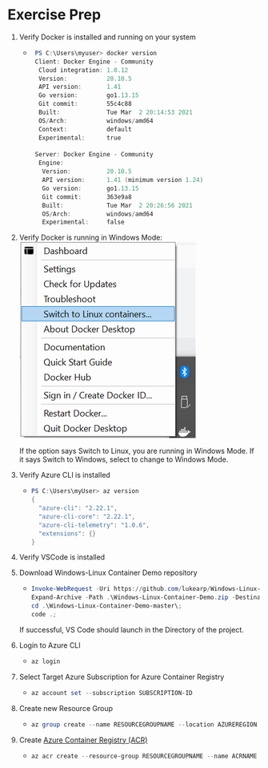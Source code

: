 # Exercise Prep
1. Verify Docker is installed and running on your system
    * ``` Powershell
       PS C:\Users\myuser> docker version
       Client: Docker Engine - Community
        Cloud integration: 1.0.12
        Version:           20.10.5
        API version:       1.41
        Go version:        go1.13.15
        Git commit:        55c4c88
        Built:             Tue Mar  2 20:14:53 2021
        OS/Arch:           windows/amd64
        Context:           default
        Experimental:      true

       Server: Docker Engine - Community
        Engine:
         Version:          20.10.5
         API version:      1.41 (minimum version 1.24)
         Go version:       go1.13.15
         Git commit:       363e9a8
         Built:            Tue Mar  2 20:26:56 2021
         OS/Arch:          windows/amd64
         Experimental:     false

2. Verify Docker is running in Windows Mode:
    ![Windows Run](https://github.com/lukearp/Windows-Linux-Container-Demo/blob/master/Windows/imgs/docker-mode.png?raw=true)

    If the option says Switch to Linux, you are running in Windows Mode.  If it says Switch to Windows, select to change to Windows Mode.

3. Verify Azure CLI is installed
    * ``` Powershell
      PS C:\Users\myUser> az version
      {
        "azure-cli": "2.22.1",
        "azure-cli-core": "2.22.1",
        "azure-cli-telemetry": "1.0.6",
        "extensions": {}
      }
4. Verify VSCode is installed
5. Download Windows-Linux Container Demo repository
    * ``` Powershell
      Invoke-WebRequest -Uri https://github.com/lukearp/Windows-Linux-Container-Demo/archive/refs/heads/master.zip -Method Get -OutFile Windows-Linux-Container-Demo.zip;
      Expand-Archive -Path .\Windows-Linux-Container-Demo.zip -DestinationPath .\;
      cd .\Windows-Linux-Container-Demo-master\;
      code .;
    If successful, VS Code should launch in the Directory of the project.  
6. Login to Azure CLI
    * ``` Powershell
      az login
7. Select Target Azure Subscription for Azure Container Registry
    * ``` Powershell
      az account set --subscription SUBSCRIPTION-ID
8. Create new Resource Group
    * ``` Powershell
      az group create --name RESOURCEGROUPNAME --location AZUREREGION
9. Create [Azure Container Registry (ACR)](https://docs.microsoft.com/en-us/azure/container-registry/container-registry-intro)
    * ``` Powershell
      az acr create --resource-group RESOURCEGROUPNAME --name ACRNAME --sku Standard